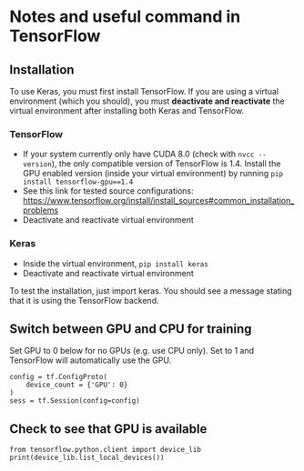 # Notes and useful command in TensorFlow

## Installation

To use Keras, you must first install TensorFlow. If you are using a virtual environment (which you should), you must __deactivate and reactivate__ the virtual environment after installing both Keras and TensorFlow.

### TensorFlow
- If your system currently only have CUDA 8.0 (check with `nvcc --version`), the only compatible version of TensorFlow is 1.4. Install the GPU enabled version (inside your virtual environment) by running `pip install tensorflow-gpu==1.4`
- See this link for tested source configurations: https://www.tensorflow.org/install/install_sources#common_installation_problems
- Deactivate and reactivate virtual environment

### Keras
- Inside the virtual environment, `pip install keras`
- Deactivate and reactivate virtual environment

To test the installation, just import keras. You should see a message stating that it is using the TensorFlow backend.

## Switch between GPU and CPU for training
Set GPU to 0 below for no GPUs (e.g. use CPU only). Set to 1 and TensorFlow will automatically use the GPU.
```
config = tf.ConfigProto(
    device_count = {'GPU': 0}
)
sess = tf.Session(config=config)
```

## Check to see that GPU is available
```
from tensorflow.python.client import device_lib
print(device_lib.list_local_devices())
```



